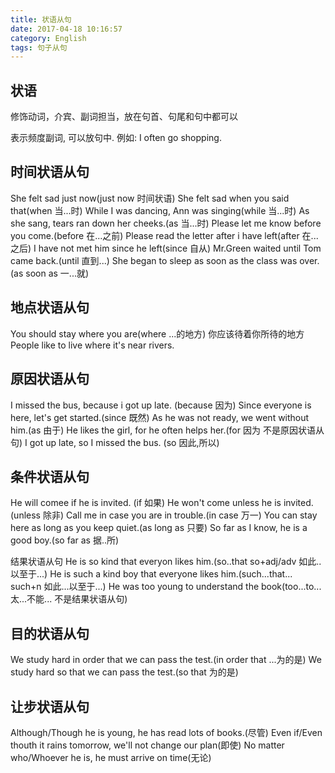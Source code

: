 ```yaml
---
title: 状语从句
date: 2017-04-18 10:16:57
category: English
tags: 句子从句
---
```

状语
---
修饰动词，介宾、副词担当，放在句首、句尾和句中都可以

表示频度副词, 可以放句中. 例如: I often go shopping.

时间状语从句
---
She felt sad just now(just now 时间状语)
She felt sad when you said that(when 当...时)
While I was dancing, Ann was singing(while 当...时)
As she sang, tears ran down her cheeks.(as 当...时)
Please let me know before you come.(before 在...之前)
Please read the letter after i have left(after 在...之后)
I have not met him since he left(since 自从)
Mr.Green waited until Tom came back.(until 直到...)
She began to sleep as soon as the class was over.(as soon as 一...就)

地点状语从句
---
You should stay where you are(where ...的地方)
你应该待着你所待的地方
People like to live where it's near rivers.

原因状语从句
---
I missed the bus, because i got up late. (because 因为)
Since everyone is here, let's get started.(since 既然)
As he was not ready, we went without him.(as 由于)
He likes the girl, for he often helps her.(for 因为 不是原因状语从句)
I got up late, so I missed the bus. (so 因此,所以)

条件状语从句
---
He will comee if he is invited. (if 如果)
He won't come unless he is invited.(unless 除非)
Call me in case you are in trouble.(in case 万一)
You can stay here as long as you keep quiet.(as long as 只要)
So far as I know, he is a good boy.(so far as 据..所)

结果状语从句
He is so kind that everyon likes him.(so..that so+adj/adv 如此..以至于...)
He is such a kind boy that everyone likes him.(such...that... such+n 如此...以至于...)
He was too young to understand the book(too...to...太...不能... 不是结果状语从句)

目的状语从句
---
We study hard in order that we can pass the test.(in order that ...为的是)
We study hard so that we can pass the test.(so that 为的是)

让步状语从句
---
Although/Though he is young, he has read lots of books.(尽管)
Even if/Even thouth it rains tomorrow, we'll not change our plan(即使)
No matter who/Whoever he is, he must arrive on time(无论)



























